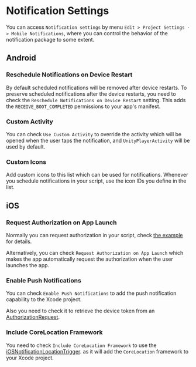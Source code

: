 # Notification Settings

You can access `Notification settings` by menu `Edit > Project Settings -> Mobile Notifications`, where you can control the behavior of the notification package to some extent.

## Android

### Reschedule Notifications on Device Restart 

By default scheduled notifications will be removed after device restarts. To preserve scheduled notifications after the device restarts, you need to check the `Reschedule Notifications on Device Restart` setting. This adds the `RECEIVE_BOOT_COMPLETED` permissions to your app's manifest.

### Custom Activity

You can check `Use Custom Activity` to override the activity which will be opened when the user taps the notification, and `UnityPlayerActivity` will be used by default.

### Custom Icons

Add custom icons to this list which can be used for notifications. Whenever you schedule notifications in your script, use the icon IDs you define in the list.

## iOS

### Request Authorization on App Launch

Normally you can request authorization in your script, check [the example](iOS.html#RequestAuthorizationExample) for details.

Alternatively, you can check `Request Authorization on App Launch` which makes the app automatically request the authorization when the user launches the app.

### Enable Push Notifications

You can check `Enable Push Notifications` to add the push notification capability to the Xcode project.

Also you need to check it to retrieve the device token from an [AuthorizationRequest](../api/Unity.Notifications.iOS.AuthorizationRequest.html).

### Include CoreLocation Framework

You need to check `Include CoreLocation Framework` to use the [iOSNotificationLocationTrigger](../api/Unity.Notifications.iOS.iOSNotificationLocationTrigger.html). as it will add the `CoreLocation` framework to your Xcode project.